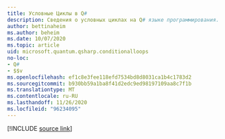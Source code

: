 ```yaml
---
title: Условные Циклы в Q#
description: Сведения о условных циклах на Q# языке программирования.
author: bettinaheim
ms.author: beheim
ms.date: 10/07/2020
ms.topic: article
uid: microsoft.quantum.qsharp.conditionalloops
no-loc:
- Q#
- $$v
ms.openlocfilehash: ef1c8e3fee118efd7534bd8d8031ca1b4c1783d2
ms.sourcegitcommit: b930bb59a1ba8f41d2edc9ed98197109aa8c7f1b
ms.translationtype: MT
ms.contentlocale: ru-RU
ms.lasthandoff: 11/26/2020
ms.locfileid: "96234095"
---
```

<!---
# Conditional loops in Q#
-->

[!INCLUDE [source link](~/includes/qsharp-language/Specifications/Language/2_Statements/ConditionalLoops.md)]
